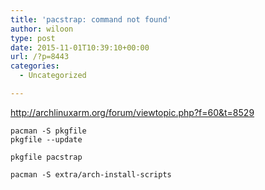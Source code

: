 ```yaml
---
title: 'pacstrap: command not found'
author: wiloon
type: post
date: 2015-11-01T10:39:10+00:00
url: /?p=8443
categories:
  - Uncategorized

---
```

http://archlinuxarm.org/forum/viewtopic.php?f=60&t=8529

<pre><code class="language-bash line-numbers">pacman -S pkgfile
pkgfile --update

pkgfile pacstrap

pacman -S extra/arch-install-scripts
</code></pre>